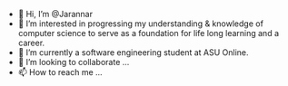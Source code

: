 - 👋 Hi, I’m @Jarannar
- 👀 I’m interested in progressing my understanding & knowledge of computer science to serve as a foundation for life long learning and a career.
- 🌱 I’m currently a software engineering student at ASU Online.
- 💞️ I’m looking to collaborate ...
- 📫 How to reach me ...

<!---
Jarannar/Jarannar is a ✨ special ✨ repository because its `README.md` (this file) appears on your GitHub profile.
You can click the Preview link to take a look at your changes.
--->
